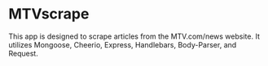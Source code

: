# MTVscrape

This app is designed to scrape articles from the MTV.com/news website. It utilizes Mongoose, Cheerio, Express, Handlebars, Body-Parser, and Request.
 
 
  
 
